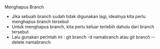 Menghapus Branch

- Jika sebuah branch sudah tidak digunakan lagi, idealnya kita perlu menghapus branch tersebut
- Untuk menghapus branch, kita perlu keluar terlebih dahulu dari branch tersebut
- Lalu gunakan perintah ini :
  git branch -d namabranch atau
  git branch --delete namabranch
